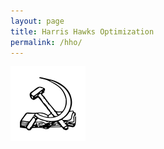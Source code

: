 ```yaml
---
layout: page
title: Harris Hawks Optimization
permalink: /hho/
---
```



![logo](/assets/img/logo.png#pic_center "**404 not found**")